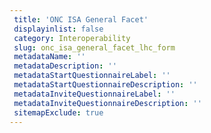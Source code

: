 ```yaml
--- 
 title: 'ONC ISA General Facet' 
 displayinlist: false 
 category: Interoperability
 slug: onc_isa_general_facet_lhc_form
 metadataName: ''
 metadataDescription: ''
 metadataStartQuestionnaireLabel: ''
 metadataStartQuestionnaireDescription: ''
 metadataInviteQuestionnaireLabel: ''
 metadataInviteQuestionnaireDescription: ''
 sitemapExclude: true
---
```

